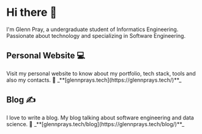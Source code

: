 <h1>Hi there 👋</h1>
I'm Glenn Pray, a undergraduate student of Informatics Engineering. Passionate about technology and specializing in Software Engineering.

<h2>Personal Website 💻</h2>
Visit my personal website to know about my portfolio, tech stack, tools and also my contacts.  
🔗 _**[glennprays.tech](https://glennprays.tech/)**_


<h2>Blog ✍️</h2>
I love to write a blog. My blog talking about software engineering and data science.  
🔗 _**[glennprays.tech/blog](https://glennprays.tech/blog/)**_
